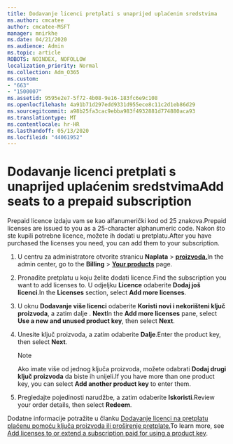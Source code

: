 ```yaml
---
title: Dodavanje licenci pretplati s unaprijed uplaćenim sredstvima
ms.author: cmcatee
author: cmcatee-MSFT
manager: mnirkhe
ms.date: 04/21/2020
ms.audience: Admin
ms.topic: article
ROBOTS: NOINDEX, NOFOLLOW
localization_priority: Normal
ms.collection: Adm_O365
ms.custom:
- "663"
- "1500007"
ms.assetid: 9595e2e7-5f72-4b08-9e16-183fc6e9c108
ms.openlocfilehash: 4a91b71d297edd9331d955ece8c11c2d1eb86d29
ms.sourcegitcommit: a98b25fa3cac9ebba983f4932881d774880aca93
ms.translationtype: MT
ms.contentlocale: hr-HR
ms.lasthandoff: 05/13/2020
ms.locfileid: "44061952"
---
```

# <a name="add-seats-to-a-prepaid-subscription"></a><span data-ttu-id="94da0-102">Dodavanje licenci pretplati s unaprijed uplaćenim sredstvima</span><span class="sxs-lookup"><span data-stu-id="94da0-102">Add seats to a prepaid subscription</span></span>

<span data-ttu-id="94da0-103">Prepaid licence izdaju vam se kao alfanumerički kod od 25 znakova.</span><span class="sxs-lookup"><span data-stu-id="94da0-103">Prepaid licenses are issued to you as a 25-character alphanumeric code.</span></span> <span data-ttu-id="94da0-104">Nakon što ste kupili potrebne licence, možete ih dodati u pretplatu.</span><span class="sxs-lookup"><span data-stu-id="94da0-104">After you have purchased the licenses you need, you can add them to your subscription.</span></span> 

1. <span data-ttu-id="94da0-105">U centru za administratore otvorite stranicu **Naplata**  >  **[proizvoda.](https://go.microsoft.com/fwlink/p/?linkid=842054)**</span><span class="sxs-lookup"><span data-stu-id="94da0-105">In the admin center, go to the **Billing** > **[Your products](https://go.microsoft.com/fwlink/p/?linkid=842054)** page.</span></span>

2. <span data-ttu-id="94da0-106">Pronađite pretplatu u koju želite dodati licence.</span><span class="sxs-lookup"><span data-stu-id="94da0-106">Find the subscription you want to add licenses to.</span></span> <span data-ttu-id="94da0-107">U odjeljku **Licence** odaberite **Dodaj još licenci**.</span><span class="sxs-lookup"><span data-stu-id="94da0-107">In the **Licenses** section, select **Add more licenses**.</span></span>

3. <span data-ttu-id="94da0-108">U oknu **Dodavanje više licenci** odaberite **Koristi novi i nekorišteni ključ proizvoda**, a zatim dalje . **Next**</span><span class="sxs-lookup"><span data-stu-id="94da0-108">In the **Add more licenses** pane, select **Use a new and unused product key**, then select **Next**.</span></span>

4. <span data-ttu-id="94da0-109">Unesite ključ proizvoda, a zatim odaberite **Dalje**.</span><span class="sxs-lookup"><span data-stu-id="94da0-109">Enter the product key, then select **Next**.</span></span>

    > [!NOTE]
    > <span data-ttu-id="94da0-110">Ako imate više od jednog ključa proizvoda, možete odabrati **Dodaj drugi ključ proizvoda** da biste ih unijeli.</span><span class="sxs-lookup"><span data-stu-id="94da0-110">If you have more than one product key, you can select **Add another product key** to enter them.</span></span>

5. <span data-ttu-id="94da0-111">Pregledajte pojedinosti narudžbe, a zatim odaberite **Iskoristi**.</span><span class="sxs-lookup"><span data-stu-id="94da0-111">Review your order details, then select **Redeem**.</span></span>

<span data-ttu-id="94da0-112">Dodatne informacije potražite u članku [Dodavanje licenci na pretplatu plaćenu pomoću ključa proizvoda ili proširenje pretplate.](https://docs.microsoft.com/office365/admin/misc/add-licenses-using-product-key)</span><span class="sxs-lookup"><span data-stu-id="94da0-112">To learn more, see [Add licenses to or extend a subscription paid for using a product key](https://docs.microsoft.com/office365/admin/misc/add-licenses-using-product-key).</span></span>
